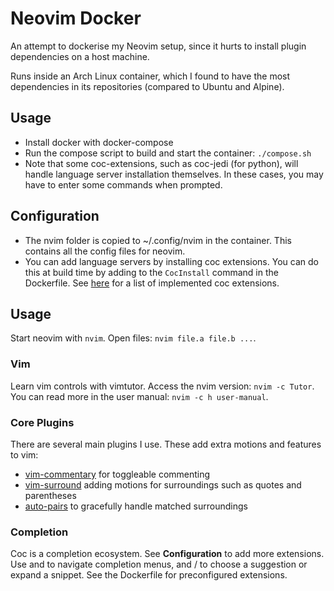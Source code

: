 # Neovim Docker
An attempt to dockerise my Neovim setup, since it hurts to install plugin
dependencies on a host machine. 

Runs inside an Arch Linux container, which I found to have the most
dependencies in its repositories (compared to Ubuntu and Alpine).

## Usage
- Install docker with docker-compose
- Run the compose script to build and start the container: `./compose.sh`
- Note that some coc-extensions, such as coc-jedi (for python), will handle
  language server installation themselves. In these cases, you may have to
  enter some commands when prompted.

## Configuration
- The nvim folder is copied to ~/.config/nvim in the container. This contains
  all the config files for neovim.
- You can add language servers by installing coc extensions. You can do this at
  build time by adding to the `CocInstall` command in the Dockerfile. See
  [here](https://github.com/neoclide/coc.nvim/wiki/Using-coc-extensions#implemented-coc-extensions)
  for a list of implemented coc extensions. 

## Usage
Start neovim with `nvim`. Open files: `nvim file.a file.b ...`.
### Vim
Learn vim controls with vimtutor. Access the nvim version: `nvim -c Tutor`.
You can read more in the user manual: `nvim -c h user-manual`.
### Core Plugins
There are several main plugins I use. These add extra motions and features to
vim:
- [vim-commentary](https://github.com/tpope/vim-commentary#readme) for
  toggleable commenting
- [vim-surround](https://github.com/tpope/vim-surround#readme) adding motions
  for surroundings such as quotes and parentheses
- [auto-pairs](https://github.com/jiangmiao/auto-pairs#readme) to gracefully
  handle matched surroundings
### Completion
Coc is a completion ecosystem. See **Configuration** to add more extensions.
Use <C-n> and <C-p> to navigate completion menus, and <RETURN>/<TAB> to choose
a suggestion or expand a snippet. 
See the Dockerfile for preconfigured extensions.
